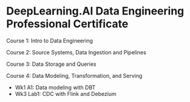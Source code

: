 # DeepLearning.AI Data Engineering Professional Certificate

Course 1: Intro to Data Engineering

Course 2: Source Systems, Data Ingestion and Pipelines

Course 3: Data Storage and Queries

Course 4: Data Modeling, Transformation, and Serving
- Wk1 A1: Data modeling with DBT
- Wk3 Lab1: CDC with Flink and Debezium
